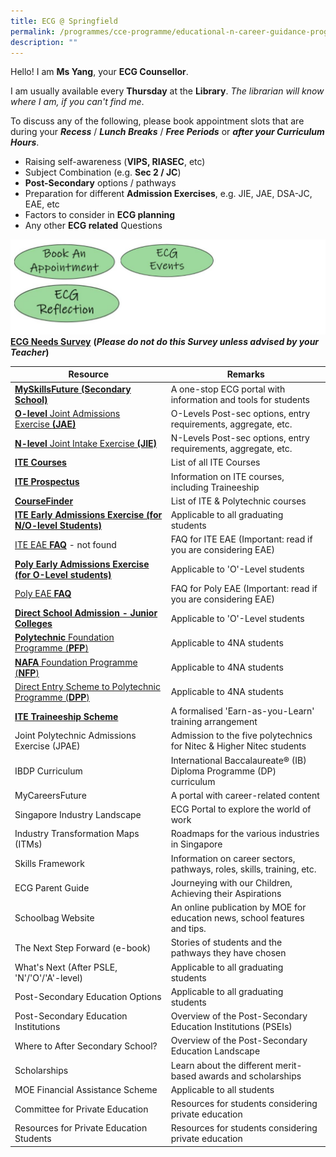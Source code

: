 ```yaml
---
title: ECG @ Springfield
permalink: /programmes/cce-programme/educational-n-career-guidance-programme/ecg-at-springfield
description: ""
---
```

Hello! I am **Ms Yang**, your **ECG Counsellor**.  
  
I am usually available every **Thursday** at the **Library**. _The librarian will know where I am, if you can't find me_.  
  
To discuss any of the following, please book appointment slots that are during your **_Recess_** / **_Lunch Breaks_** / **_Free Periods_** or **_after your Curriculum Hours_**.  

*   Raising self-awareness (**VIPS, RIASEC**, etc)
*   Subject Combination (e.g. **Sec 2 / JC**)
*   **Post-Secondary** options / pathways
*   Preparation for different **Admission Exercises**, e.g. JIE, JAE, DSA-JC, EAE, etc
*   Factors to consider in **ECG planning**
*   Any other **ECG related** Questions

![](/images/ecg%20@springfield.jpg)
[**ECG Needs Survey**](https://docs.google.com/forms/d/e/1FAIpQLSdR3xtwgHESjd4JxfKUws0ol-e9zAc9p8Vuhgh4VuRya25BrA/viewform) **(_Please do not do this Survey unless advised by your Teacher_)**

| Resource 	| Remarks 	|
|---	|---	|
| [**MySkillsFuture (Secondary School)**](https://go.gov.sg/mysfsec) 	| A one-stop ECG portal with information and tools for students 	|
| [**O-level** Joint Admissions Exercise **(JAE)**](https://www.moe.gov.sg/2022jaebooklet) 	| O-Levels Post-sec options, entry requirements, aggregate, etc. 	|
| [**N-level** Joint Intake Exercise **(JIE)**](https://www.ite.edu.sg/docs/default-source/admissions-docs/full-time/publications/admission-booklet/gce-n-admission-booklet-2022.pdf)	| N-Levels Post-sec options, entry requirements, aggregate, etc. 	|
| **[ITE Courses](https://www.ite.edu.sg/courses/full-time-courses)** 	| List of all ITE Courses 	|
| [**ITE Prospectus**](https://www.ite.edu.sg/docs/default-source/admissions-docs/full-time/publications/prospectus/ite-2022-prospectus-full-time-education-and-traineeship.pdf) 	| Information on ITE courses, including Traineeship 	|
| **[CourseFinder](https://go.gov.sg/coursefinder)** 	| List of ITE & Polytechnic courses 	|
| [**ITE Early Admissions Exercise (for N/O-level Students)**](https://go.gov.sg/applyeae) 	| Applicable to all graduating students 	|
| [ITE EAE **FAQ**](https://www.ifaq.gov.sg/ite/apps/fcd_faqmain.aspx?qst=hRhkP9BzcBImsx2TBbssMsxu7lqt6UJK70a1wAEVmyd6TMMO%2FBncmMSO%2FXGjLrdh0l0ZXdurjVz2upKIaHJNKIjAg8lmJAPOVT6KB6zyGknpO2txXgtTdWzBSGT96JZ704rJ%2BBAWc3%2BStv9yIr0eAmyYWW41BLMAdoZFTgGJ5YCcChga6lF42cjpORjAWHJngffVbdP23DDC3vUlgHcktw0X2RwEfEUDYl%2BgW2GUOz4%3D) - not found	| FAQ for ITE EAE (Important: read if you are considering EAE) 	|
| [**Poly Early Admissions Exercise (for O-Level students)**](https://go.gov.sg/polyeae) 	| Applicable to 'O'-Level students 	|
| [Poly EAE **FAQ**](https://eae.polytechnic.edu.sg/eaeStudIns/menu.jsp?type=FAQs)	| FAQ for Poly EAE (Important: read if you are considering EAE) 	|
| [**Direct School Admission - Junior Colleges**](https://go.gov.sg/applyjcdsa) 	| Applicable to 'O'-Level students 	|
| [**Polytechnic** Foundation Programme (**PFP**)](https://go.gov.sg/pfp) 	| Applicable to 4NA students 	|
| [**NAFA** Foundation Programme (**NFP**)](https://go.gov.sg/applynafafp) 	| Applicable to 4NA students 	|
| [Direct Entry Scheme to Polytechnic Programme (**DPP**)](https://go.gov.sg/dpp) 	| Applicable to 4NA students 	|
| [**ITE Traineeship Scheme**](https://www.ite.edu.sg/admissions/traineeship) 	| A formalised 'Earn-as-you-Learn' training arrangement 	|
| Joint Polytechnic Admissions Exercise (JPAE) 	| Admission to the five polytechnics for Nitec & Higher Nitec students 	|
| IBDP Curriculum 	| International Baccalaureate® (IB) Diploma Programme (DP) curriculum 	|
| MyCareersFuture 	| A portal with career-related content 	|
| Singapore Industry Landscape 	| ECG Portal to explore the world of work 	|
| Industry Transformation Maps (ITMs) 	| Roadmaps for the various industries in Singapore 	|
| Skills Framework 	| Information on career sectors, pathways, roles, skills, training, etc. 	|
| ECG Parent Guide 	| Journeying with our Children, Achieving their Aspirations 	|
| Schoolbag Website 	| An online publication by MOE for education news, school features and tips. 	|
| The Next Step Forward (e-book) 	| Stories of students and the pathways they have chosen 	|
| What's Next (After PSLE, 'N'/'O'/'A'-level) 	| Applicable to all graduating students 	|
| Post-Secondary Education Options 	| Applicable to all graduating students 	|
| Post-Secondary Education Institutions 	| Overview of the Post-Secondary Education Institutions (PSEIs) 	|
| Where to After Secondary School? 	| Overview of the Post-Secondary Education Landscape 	|
| Scholarships 	| Learn about the different merit-based awards and scholarships 	|
| MOE Financial Assistance Scheme 	| Applicable to all students 	|
| Committee for Private Education 	| Resources for students considering private education 	|
| Resources for Private Education Students 	| Resources for students considering private education 	|